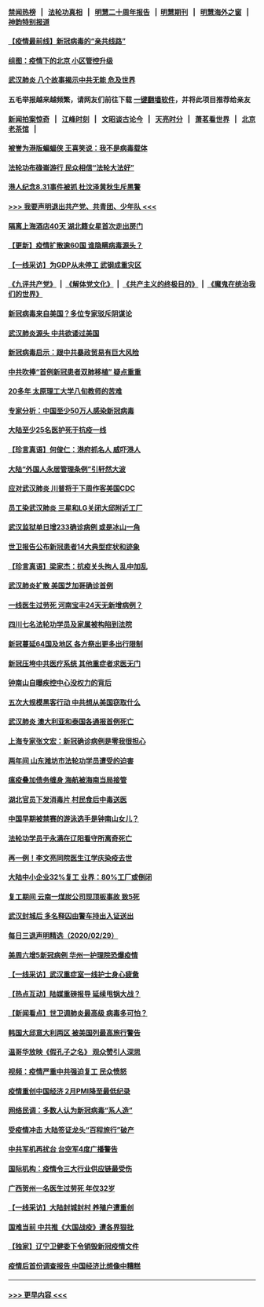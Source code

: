 #### [禁闻热榜](热点新闻.md?=0)  &nbsp;&nbsp;|&nbsp;&nbsp; [法轮功真相](https://github.com/gfw-breaker/truth/blob/master/README.md?=0) &nbsp;&nbsp;|&nbsp;&nbsp; [明慧二十周年报告](https://github.com/gfw-breaker/mh-reports/blob/master/README.md?=0) &nbsp;&nbsp;|&nbsp;&nbsp;[明慧期刊](https://github.com/gfw-breaker/mh-qikan) &nbsp;&nbsp;|&nbsp;&nbsp; [明慧海外之窗](https://github.com/gfw-breaker/mh-news/blob/master/README.md?=0) &nbsp;&nbsp;|&nbsp;&nbsp; [神韵特别报道](https://github.com/gfw-breaker/mh-news/blob/master/shenyun.md?=0)
#### [【疫情最前线】新冠病毒的“亲共线路”](../pages/nsc413/n11907734.md?t=03021302) 
#### [组图：疫情下的北京 小区管控升级](../pages/nsc413/n11905532.md?t=03021302) 
#### [武汉肺炎 八个故事揭示中共无能 危及世界](../pages/nsc413/n11888055.md?t=03021302) 
#### 五毛举报越来越频繁，请网友们前往下载 [一键翻墙软件](https://github.com/gfw-breaker/ssr-accounts)，并将此项目推荐给亲友
#### [新闻拍案惊奇](https://github.com/gfw-breaker/banned-news/blob/master/pages/link4.md) &nbsp;&nbsp;|&nbsp;&nbsp; [江峰时刻](https://github.com/gfw-breaker/banned-news/blob/master/pages/link4.md) &nbsp;&nbsp;|&nbsp;&nbsp; [文昭谈古论今](https://github.com/gfw-breaker/banned-news/blob/master/pages/link4.md) &nbsp;&nbsp;|&nbsp;&nbsp; [天亮时分](https://github.com/gfw-breaker/banned-news/blob/master/pages/link4.md) &nbsp;&nbsp;|&nbsp;&nbsp; [萧茗看世界](https://github.com/gfw-breaker/banned-news/blob/master/pages/link4.md) &nbsp;&nbsp;|&nbsp;&nbsp; [北京老茶馆](https://github.com/gfw-breaker/banned-news/blob/master/pages/link4.md) &nbsp;&nbsp;|&nbsp;&nbsp; 
#### [被誉为港版蝙蝠侠 王喜笑说：我不是病毒载体](../pages/nsc413/n11907724.md?t=03021302) 
#### [法轮功布碌崙游行 民众相信“法轮大法好”](../pages/nsc413/n11907645.md?t=03021302) 
#### [港人纪念8.31事件被抓 杜汶泽黄秋生斥黑警](../pages/nsc413/n11907574.md?t=03021302) 
#### [>>> 我要声明退出共产党、共青团、少年队 <<<](https://github.com/begood0513/goodnews/blob/master/quit/letter.md) 
#### [隔离上海酒店40天 湖北籍女星首次走出房门](../pages/nsc413/n11907453.md?t=03021302) 
#### [【更新】疫情扩散逾60国 谁隐瞒病毒源头？](../pages/nsc413/n11890652.md?t=03021302) 
#### [【一线采访】为GDP从未停工 武钢成重灾区](../pages/nsc413/n11907787.md?t=03021302) 
#### [《九评共产党》](https://github.com/begood0513/9ping.md/blob/master/README.md) &nbsp;|&nbsp; [《解体党文化》](../../../../jtdwh.md/blob/master/README.md)  &nbsp;|&nbsp; [《共产主义的终极目的》](../../../../gczydzjmd.md/blob/master/README.md) &nbsp;|&nbsp; [《魔鬼在统治我们的世界》](../../../../mgztzwmdsj.md/blob/master/README.md) 
#### [新冠病毒来自美国？多位专家驳斥阴谋论](../pages/nsc413/n11907805.md?t=03021302) 
#### [武汉肺炎源头 中共欲诿过美国](../pages/nsc413/n11907665.md?t=03021302) 
#### [新冠病毒启示：跟中共暴政贸易有巨大风险](../pages/nsc413/n11907718.md?t=03021302) 
#### [中共吹捧“首例新冠患者双肺移植” 疑点重重](../pages/nsc413/n11907615.md?t=03021302) 
#### [20多年 太原理工大学八旬教师的苦难](../pages/nsc413/n11907003.md?t=03021302) 
#### [专家分析：中国至少50万人感染新冠病毒](../pages/nsc413/n11907619.md?t=03021302) 
#### [大陆至少25名医护死于抗疫一线](../pages/nsc413/n11907479.md?t=03021302) 
#### [【珍言真语】何俊仁：港府抓名人 威吓港人](../pages/nsc413/n11907561.md?t=03021302) 
#### [大陆“外国人永居管理条例”引轩然大波](../pages/nsc413/n11907540.md?t=03021302) 
#### [应对武汉肺炎 川普将于下周作客美国CDC](../pages/nsc413/n11907493.md?t=03021302) 
#### [员工染武汉肺炎 三星和LG关闭大邱附近工厂](../pages/nsc413/n11907471.md?t=03021302) 
#### [武汉监狱单日增233确诊病例 或是冰山一角](../pages/nsc413/n11907360.md?t=03021302) 
#### [世卫报告公布新冠患者14大典型症状和迹象](../pages/nsc413/n11907472.md?t=03021302) 
#### [【珍言真语】梁家杰：抗疫关头拘人 乱中加乱](../pages/nsc413/n11907444.md?t=03021302) 
#### [武汉肺炎扩散 美国芝加哥确诊首例](../pages/nsc413/n11907347.md?t=03021302) 
#### [一线医生过劳死 河南宝丰24天无新增病例？](../pages/nsc413/n11907430.md?t=03021302) 
#### [四川七名法轮功学员及家属被构陷到法院](../pages/nsc413/n11907214.md?t=03021302) 
#### [新冠蔓延64国及地区 各方祭出更多出行限制](../pages/nsc413/n11907227.md?t=03021302) 
#### [新冠压垮中共医疗系统 其他重症者求医无门](../pages/nsc413/n11905283.md?t=03021302) 
#### [钟南山自曝疾控中心没权力的背后](../pages/nsc413/n11903401.md?t=03021302) 
#### [五次大规模黑客行动 中共想从美国窃取什么](../pages/nsc413/n11899124.md?t=03021302) 
#### [武汉肺炎 澳大利亚和泰国各通报首例死亡](../pages/nsc413/n11906995.md?t=03021302) 
#### [上海专家张文宏：新冠确诊病例是零我很担心](../pages/nsc413/n11906935.md?t=03021302) 
#### [两年间 山东潍坊市法轮功学员遭受的迫害](../pages/nsc413/n11902878.md?t=03021302) 
#### [瘟疫叠加债务缠身 海航被海南当局接管](../pages/nsc413/n11906466.md?t=03021302) 
#### [湖北官员下发消毒片 村民食后中毒送医](../pages/nsc413/n11906520.md?t=03021302) 
#### [中国早期被禁赛的游泳选手是钟南山女儿？](../pages/nsc413/n11906532.md?t=03021302) 
#### [法轮功学员于永满在辽阳看守所离奇死亡](../pages/nsc413/n11906047.md?t=03021302) 
#### [再一例！李文亮同院医生江学庆染疫去世](../pages/nsc413/n11906396.md?t=03021302) 
#### [大陆中小企业32%复工 业界：80%工厂或倒闭](../pages/nsc413/n11906257.md?t=03021302) 
#### [复工期间 云南一煤炭公司现顶板事故 致5死](../pages/nsc413/n11903190.md?t=03021302) 
#### [武汉封城后 多名释囚由警车持出入证送出](../pages/nsc413/n11906273.md?t=03021302) 
#### [每日三退声明精选（2020/02/29）](../pages/nsc413/n11906228.md?t=03021302) 
#### [美周六增5新冠病例 华州一护理院恐爆疫情](../pages/nsc413/n11905823.md?t=03021302) 
#### [【一线采访】武汉重症室一线护士身心疲惫](../pages/nsc413/n11906089.md?t=03021302) 
#### [【热点互动】陆媒重磅报导 延续甩锅大战？](../pages/nsc413/n11905973.md?t=03021302) 
#### [【新闻看点】世卫调肺炎最高级 病毒多可怕？](../pages/nsc413/n11905498.md?t=03021302) 
#### [韩国大邱意大利两区 被美国列最高旅行警告](../pages/nsc413/n11905944.md?t=03021302) 
#### [温哥华放映《假孔子之名》 观众赞引人深思](../pages/nsc413/n11903970.md?t=03021302) 
#### [视频：疫情严重中共强迫复工 民众愤怒](../pages/nsc413/n11905794.md?t=03021302) 
#### [疫情重创中国经济 2月PMI降至最低纪录](../pages/nsc413/n11905093.md?t=03021302) 
#### [网络民调：多数人认为新冠病毒“系人造”](../pages/nsc413/n11905778.md?t=03021302) 
#### [受疫情冲击 大陆签证龙头“百程旅行”破产](../pages/nsc413/n11905777.md?t=03021302) 
#### [中共军机再扰台 台空军4度广播警告](../pages/nsc413/n11905748.md?t=03021302) 
#### [国际机构：疫情令三大行业供应链最受伤](../pages/nsc413/n11905694.md?t=03021302) 
#### [广西贺州一名医生过劳死 年仅32岁](../pages/nsc413/n11905670.md?t=03021302) 
#### [【一线采访】大陆封城封村 养殖户遭重创](../pages/nsc413/n11905654.md?t=03021302) 
#### [国难当前 中共推《大国战疫》遭各界狠批](../pages/nsc413/n11905559.md?t=03021302) 
#### [【独家】辽宁卫健委下令销毁新冠疫情文件](../pages/nsc413/n11901418.md?t=03021302) 
#### [疫情后首份调查报告 中国经济比想像中糟糕](../pages/nsc413/n11905617.md?t=03021302) 

----
#### [ >>> 更早内容 <<< ](../indexes/nsc413-earlier.md)
